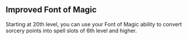 ## Improved Font of Magic
Starting at 20th level, you can use your Font of Magic ability to convert sorcery points into spell slots of 6th level and higher.

<!--

-<< CHANGES >>-
- this is a new ability
- removes the level 5 cap for font of magic

-<< TODO >>-
- none

-<< COMMENTARY >>-
- it allows sorcerer to cast more than one level 9 spell a day
- but it is easier to convert down than convert up, casting level 9 spells is expensive

-->
